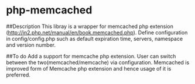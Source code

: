php-memcached
=============

##Description
This libray is a wrapper for memcached php extension (http://in2.php.net/manual/en/book.memcached.php). Define configuration in config/config.php such as default expiration time, servers, namespace and version number.

##To do
Add a support for memcache php extension. User can switch between the two(memcached/memcache) via configuration. Memcached is improved form of Memcache php extension and hence usage of it is preferred.
